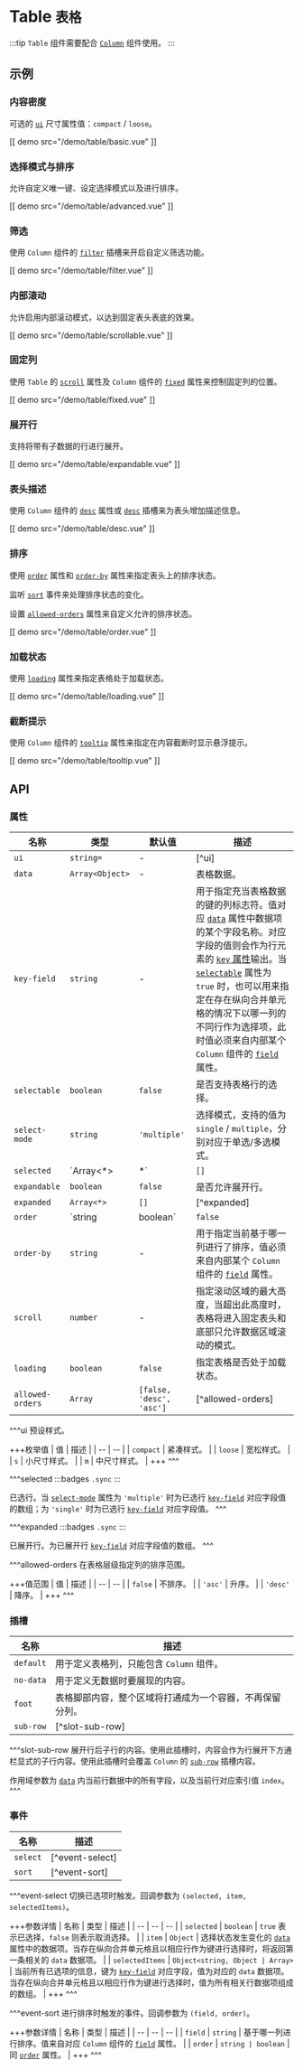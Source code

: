 # Table <small>表格</small>

:::tip
`Table` 组件需要配合 [`Column`](./column) 组件使用。
:::

## 示例

### 内容密度

可选的 [`ui`](#props-ui) 尺寸属性值：`compact` / `loose`。

[[ demo src="/demo/table/basic.vue" ]]

### 选择模式与排序

允许自定义唯一键、设定选择模式以及进行排序。

[[ demo src="/demo/table/advanced.vue" ]]

### 筛选

使用 `Column` 组件的 [`filter`](./column#slots-filter) 插槽来开启自定义筛选功能。

[[ demo src="/demo/table/filter.vue" ]]

### 内部滚动

允许启用内部滚动模式，以达到固定表头表底的效果。

[[ demo src="/demo/table/scrollable.vue" ]]

### 固定列

使用 `Table` 的 [`scroll`](#props-scroll) 属性及 `Column` 组件的 [`fixed`](./column#props-fixed) 属性来控制固定列的位置。

[[ demo src="/demo/table/fixed.vue" ]]

### 展开行

支持将带有子数据的行进行展开。

[[ demo src="/demo/table/expandable.vue" ]]

### 表头描述

使用 `Column` 组件的 [`desc`](./column#props-desc) 属性或 [`desc`](./column#slots-desc) 插槽来为表头增加描述信息。

[[ demo src="/demo/table/desc.vue" ]]

### 排序

使用 [`order`](#props-order) 属性和 [`order-by`](#props-order-by) 属性来指定表头上的排序状态。

监听 [`sort`](#events-sort) 事件来处理排序状态的变化。

设置 [`allowed-orders`](#props-allowed-orders) 属性来自定义允许的排序状态。

[[ demo src="/demo/table/order.vue" ]]

### 加载状态

使用 [`loading`](#props-loading) 属性来指定表格处于加载状态。

[[ demo src="/demo/table/loading.vue" ]]

### 截断提示

使用 `Column` 组件的 [`tooltip`](./column#props-tooltip) 属性来指定在内容截断时显示悬浮提示。

[[ demo src="/demo/table/tooltip.vue" ]]

## API

### 属性

| 名称 | 类型 | 默认值 | 描述 |
| -- | -- | -- | -- |
| ``ui`` | `string=` | - | [^ui] |
| ``data`` | `Array<Object>` | - | 表格数据。 |
| ``key-field`` | `string` | - | 用于指定充当表格数据的键的列标志符。值对应 [`data`](#props-data) 属性中数据项的某个字段名称。对应字段的值则会作为行元素的 [`key` 属性](https://cn.vuejs.org/v2/guide/list.html#key)输出。当 [`selectable`](#props-selectable) 属性为 `true` 时，也可以用来指定在存在纵向合并单元格的情况下以哪一列的不同行作为选择项，此时值必须来自内部某个 `Column` 组件的 [`field`](./column#props-field) 属性。 |
| ``selectable`` | `boolean` | `false` | 是否支持表格行的选择。 |
| ``select-mode`` | `string` | `'multiple'` | 选择模式，支持的值为 `single` / `multiple`，分别对应于单选/多选模式。 |
| ``selected`` | `Array<*>|*` | `[]` | [^selected] |
| ``expandable`` | `boolean` | `false` | 是否允许展开行。 |
| ``expanded`` | `Array<*>` | `[]` | [^expanded] |
| ``order`` | `string | boolean` | `false` | 排序顺序。为 `false` 时表示无序，为字符串值 `'asc'` / `'desc'` 时分别为升序/降序。 |
| ``order-by`` | `string` | - | 用于指定当前基于哪一列进行了排序，值必须来自内部某个 `Column` 组件的 [`field`](./column#props-field) 属性。 |
| ``scroll`` | `number` | - | 指定滚动区域的最大高度，当超出此高度时，表格将进入固定表头和底部只允许数据区域滚动的模式。 |
| ``loading`` | `boolean` | `false` | 指定表格是否处于加载状态。 |
| ``allowed-orders`` | `Array` | `[false, 'desc', 'asc']` | [^allowed-orders] |

^^^ui
预设样式。

+++枚举值
| 值 | 描述 |
| -- | -- |
| `compact` | 紧凑样式。 |
| `loose` | 宽松样式。 |
| `s` | 小尺寸样式。 |
| `m` | 中尺寸样式。 |
+++
^^^

^^^selected
:::badges
`.sync`
:::

已选行。当 [`select-mode`](#props-select-mode) 属性为 `'multiple'` 时为已选行 [`key-field`](#props-key-field) 对应字段值的数组；为 `'single'` 时为已选行 [`key-field`](#props-key-field) 对应字段值。
^^^

^^^expanded
:::badges
`.sync`
:::

已展开行。为已展开行 [`key-field`](#props-key-field) 对应字段值的数组。
^^^

^^^allowed-orders
在表格层级指定列的排序范围。

+++值范围
| 值 | 描述 |
| -- | -- |
| `false` | 不排序。 |
| `'asc'` | 升序。 |
| `'desc'` | 降序。 |
+++
^^^


### 插槽

| 名称 | 描述 |
| -- | -- |
| ``default`` | 用于定义表格列，只能包含 `Column` 组件。 |
| ``no-data`` | 用于定义无数据时要展现的内容。 |
| ``foot`` | 表格脚部内容，整个区域将打通成为一个容器，不再保留分列。 |
| ``sub-row`` | [^slot-sub-row] |

^^^slot-sub-row
展开行后子行的内容。使用此插槽时，内容会作为行展开下方通栏显式的子行内容。使用此插槽时会覆盖 `Column` 的 [`sub-row`](./column#slots-sub-row) 插槽内容。

作用域参数为 [`data`](#props-data) 内当前行数据中的所有字段，以及当前行对应索引值 `index`。
^^^

### 事件

| 名称 | 描述 |
| -- | -- |
| ``select`` | [^event-select] |
| ``sort`` | [^event-sort] |

^^^event-select
切换已选项时触发。回调参数为 `(selected, item, selectedItems)`。

+++参数详情
| 名称 | 类型 | 描述 |
| -- | -- | -- |
| `selected` | `boolean` | `true` 表示已选择，`false` 则表示取消选择。 |
| `item` | `Object` | 选择状态发生变化的 [`data`](#props-data) 属性中的数据项。当存在纵向合并单元格且以相应行作为键进行选择时，将返回第一条相关的 `data` 数据项。 |
| `selectedItems` | `Object<string, Object | Array>` | 当前所有已选项的信息，键为 [`key-field`](#props-key-field) 对应字段，值为对应的 `data` 数据项。当存在纵向合并单元格且以相应行作为键进行选择时，值为所有相关行数据项组成的数组。 |
+++
^^^

^^^event-sort
进行排序时触发的事件。回调参数为 `(field, order)`。

+++参数详情
| 名称 | 类型 | 描述 |
| -- | -- | -- |
| `field` | `string` | 基于哪一列进行排序。值来自对应 `Column` 组件的 [`field`](./column#props-field) 属性。 |
| `order` | `string | boolean` | 同 [`order`](#props-order) 属性。 |
+++
^^^
